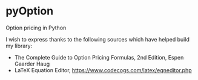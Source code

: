 # pyOption
Option pricing in Python

I wish to express thanks to the following sources which have helped build my library:

* The Complete Guide to Option Pricing Formulas, 2nd Edition, Espen Gaarder Haug
* LaTeX Equation Editor, https://www.codecogs.com/latex/eqneditor.php
